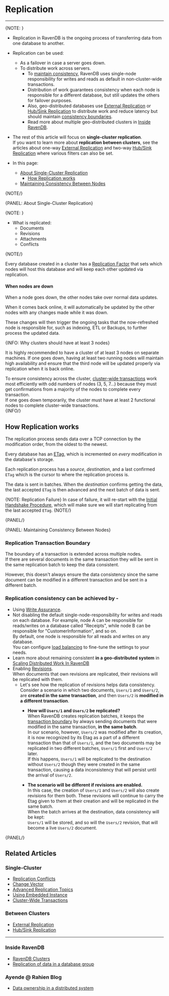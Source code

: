 ﻿# Replication
---

{NOTE: }

* Replication in RavenDB is the ongoing process of transferring data from one database to another.  

* Replication can be used:
   * As a failover in case a server goes down.  
   * To distribute work across servers.  
      * To [maintain consistency](../../../server/clustering/replication/replication#maintaining-consistency-between-nodes), 
        RavenDB uses single-node responsibility for writes and reads as default in non-cluster-wide transactions.  
      * Distribution of work guarantees consistency when each node is responsible for a different database, 
        but still updates the others for failover purposes.  
      * Also, geo-distributed databases use [External Replication](../../../server/ongoing-tasks/external-replication) 
        or [Hub/Sink Replication](../../../server/ongoing-tasks/hub-sink-replication) to distribute work and reduce latency 
        but should maintain [consistency boundaries](../../../server/ongoing-tasks/external-replication#maintaining-consistency-boundaries-between-clusters). 
      * Read more about multiple geo-distributed clusters in [Inside RavenDB](https://ravendb.net/learn/inside-ravendb-book/reader/4.0/7-scaling-distributed-work-in-ravendb#multiple-clusters-multiple-data-centers).

* The rest of this article will focus on **single-cluster replication**.  
  If you want to learn more about **replication between clusters**, see the articles about one-way [External Replication](../../../server/ongoing-tasks/external-replication) 
  and two-way [Hub/Sink Replication](../../../server/ongoing-tasks/hub-sink-replication) where various filters can also be set.  

* In this page: 
   * [About Single-Cluster Replication](../../../server/clustering/replication/replication#about-single-cluster-replication)
      * [How Replication works](../../../server/clustering/replication/replication#how-replication-works)
   * [Maintaining Consistency Between Nodes](../../../server/clustering/replication/replication#maintaining-consistency-between-nodes)

{NOTE/}

{PANEL: About Single-Cluster Replication}

{NOTE: }

* What is replicated:
   * Documents 
   * Revisions 
   * Attachments 
   * Conflicts  

{NOTE/}

Every database created in a cluster has a [Replication Factor](../../../server/clustering/distribution/distributed-database) 
that sets which nodes will host this database and will keep each other updated via replication. 

#### When nodes are down

When a node goes down, the other nodes take over normal data updates.  

When it comes back online, it will automatically be updated by the other nodes with any changes made while it was down.  

These changes will then trigger the ongoing tasks that the now-refreshed node is responsible for, 
such as indexing, ETL or Backups, to further process the updated data.

{INFO: Why clusters should have at least 3 nodes} 

It is highly recommended to have a cluster of at least 3 nodes on separate machines. If one 
goes down, having at least two running nodes will maintain high availability and ensure that the 
third node will be updated properly via replication when it is back online.  

To ensure consistency across the cluster, [cluster-wide transactions](../../../server/clustering/cluster-transactions) 
work most efficiently with odd numbers of nodes (3, 5, 7...) because they must get confirmations 
from a majority of the nodes to complete every transaction.  
If one goes down temporarily, the cluster must have at least 2 functional nodes to complete cluster-wide transactions.  
{INFO/}


## How Replication works

The replication process sends data over a TCP connection by the modification order, from the oldest to the newest.   

Every database has an [ETag](../../../glossary/etag), which is incremented on _every_ modification in the database's storage.   

Each replication process has a _source_, _destination_, and a last confirmed `ETag` which is the cursor to where the replication process is.   

The data is sent in batches. When the _destination_ confirms getting the data, the last accepted `ETag` is then advanced and the next batch of data is sent. 

{NOTE: Replication Failure} 
In case of failure, it will re-start with the [Initial Handshake Procedure](../../../server/clustering/replication/advanced-replication), 
which will make sure we will start replicating from the last accepted `ETag`.
{NOTE/}

{PANEL/}

{PANEL: Maintaining Consistency Between Nodes}

### Replication Transaction Boundary

The boundary of a transaction is extended across multiple nodes.  
If there are several documents in the same transaction they will be sent in the same replication 
batch to keep the data consistent.  

However, this doesn't always ensure the data consistency since the same document can be modified in a different 
transaction and be sent in a different batch.  

### Replication consistency can be achieved by -  

* Using [Write Assurance](../../../client-api/session/saving-changes#waiting-for-replication---write-assurance).  
* Not disabling the default single-node-responsibility for writes and reads on each database. For example, node A 
  can be responsible for reads/writes on a database called 
  "Receipts", while node B can be responsible for "CustomerInformation", and so on.  
  By default, one node is responsible for all reads and writes on any database.  
  You can configure [load balancing](../../../client-api/session/configuration/use-session-context-for-load-balancing) 
  to fine-tune the settings to your needs.
* Learn more about remaining consistent **in a geo-distributed system** in [Scaling Distributed Work In RavenDB](https://ravendb.net/learn/inside-ravendb-book/reader/4.0/7-scaling-distributed-work-in-ravendb) 
* Enabling [Revisions](../../../server/extensions/revisions).  
  When documents that own revisions are replicated, their revisions will be replicated with them.  
   * Let's see how the replication of revisions helps data consistency.
     Consider a scenario in which two documents, `Users/1` and `Users/2`, 
     are **created in the same transaction**, and then `Users/2` is **modified 
     in a different transaction**.  
       * **How will `Users/1` and `Users/2` be replicated?**  
        When RavenDB creates replication batches, it keeps the 
        [transaction boundary](../../../server/clustering/replication/replication#replication-transaction-boundary) 
        by always sending documents that were modified in the same transaction, 
        **in the same batch**.  
        In our scenario, however, `Users/2` was modified after its creation, it 
        is now recognized by its Etag as a part of a different transaction than 
        that of `Users/1`, and the two documents may be replicated in two different 
        batches, `Users/1` first and `Users/2` later.  
        If this happens, `Users/1` will be replicated to the destination without `Users/2` 
        though they were created in the same transaction, causing a data inconsistency that 
        will persist until the arrival of `Users/2`.  
     
       * **The scenario will be different if revisions are enabled.**  
        In this case, the creation of `Users/1` and `Users/2` will also create revisions 
        for them both. These revisions will continue to carry the Etag given to them 
        at their creation and will be replicated in the same batch.  
        When the batch arrives at the destination, data consistency will be kept:  
        `Users/1` will be stored, and so will the `Users/2` revision, that will become 
        a live `Users/2` document.  

{PANEL/}

## Related Articles  

### Single-Cluster

- [Replication Conflicts](../../../server/clustering/replication/replication-conflicts)
- [Change Vector](../../../server/clustering/replication/change-vector)
- [Advanced Replication Topics](../../../server/clustering/replication/advanced-replication)
- [Using Embedded Instance](../../../server/clustering/replication/replication-and-embedded-instance)
- [Cluster-Wide Transactions](../../../server/clustering/cluster-transactions)

### Between Clusters

- [External Replication](../../../server/ongoing-tasks/external-replication)
- [Hub/Sink Replication](../../../server/ongoing-tasks/hub-sink-replication)

---

### Inside RavenDB

- [RavenDB Clusters](https://ravendb.net/learn/inside-ravendb-book/reader/4.0/6-ravendb-clusters#an-overview-of-a-ravendb-cluster)
- [Replication of data in a database group](https://ravendb.net/learn/inside-ravendb-book/reader/4.0/6-ravendb-clusters#replication-of-data-in-a-database-group)

### Ayende @ Rahien Blog

- [Data ownership in a distributed system](https://ayende.com/blog/196769-B/data-ownership-in-a-distributed-system)
